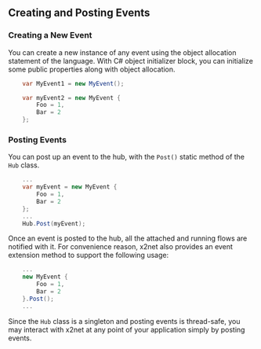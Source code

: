 ## Creating and Posting Events

### Creating a New Event

You can create a new instance of any event using the object allocation statement of the language. With C# object initializer block, you can initialize some public properties along with object allocation.

```csharp
    var MyEvent1 = new MyEvent();

    var myEvent2 = new MyEvent {
        Foo = 1,
        Bar = 2
    };
```

### Posting Events

You can post up an event to the hub, with the `Post()` static method of the `Hub` class.

```csharp
    ...
    var myEvent = new MyEvent {
        Foo = 1,
        Bar = 2
    };
    ...
    Hub.Post(myEvent);
```

Once an event is posted to the hub, all the attached and running flows are notified with it.
For convenience reason, x2net also provides an event extension method to support the following usage:

```csharp
    ...
    new MyEvent {
        Foo = 1,
        Bar = 2
    }.Post();
    ...
```

Since the `Hub` class is a singleton and posting events is thread-safe, you may interact with x2net at any point of your application simply by posting events.